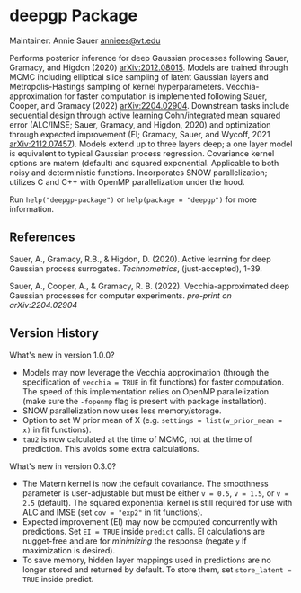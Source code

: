 # deepgp Package

Maintainer: Annie Sauer <anniees@vt.edu>

Performs posterior inference for deep Gaussian processes following Sauer, Gramacy, and Higdon (2020) <arXiv:2012.08015>.  Models are trained through MCMC including elliptical slice sampling of latent Gaussian layers and Metropolis-Hastings sampling of kernel hyperparameters.  Vecchia-approximation for faster computation is implemented following Sauer, Cooper, and Gramacy (2022) <arXiv:2204.02904>.  Downstream tasks include sequential design through active learning Cohn/integrated mean squared error (ALC/IMSE; Sauer, Gramacy, and Higdon, 2020) and optimization through expected improvement (EI; Gramacy, Sauer, and Wycoff, 2021 <arXiv:2112.07457>).  Models extend up to three layers deep; a one layer model is equivalent to typical Gaussian process regression.  Covariance kernel options are matern (default) and squared exponential.  Applicable to both noisy and deterministic functions.  Incorporates SNOW parallelization; utilizes C and C++ with OpenMP parallelization under the hood.

Run `help("deepgp-package")` or `help(package = "deepgp")` for more information.

## References

Sauer, A., Gramacy, R.B., & Higdon, D. (2020). Active learning for deep Gaussian process surrogates. *Technometrics*, (just-accepted), 1-39.

Sauer, A., Cooper, A., & Gramacy, R. B. (2022). Vecchia-approximated deep Gaussian processes for computer experiments. *pre-print on arXiv:2204.02904*

## Version History

What's new in version 1.0.0?

* Models may now leverage the Vecchia approximation (through the specification of `vecchia = TRUE` in fit functions) for faster computation.  The speed of this implementation relies on OpenMP parallelization (make sure the `-fopenmp` flag is present with package installation).
* SNOW parallelization now uses less memory/storage.
* Option to set W prior mean of X (e.g. `settings = list(w_prior_mean = x)` in fit functions).
* `tau2` is now calculated at the time of MCMC, not at the time of prediction.  This avoids some extra calculations.

What's new in version 0.3.0?

* The Matern kernel is now the default covariance. The smoothness parameter is user-adjustable but must be either `v = 0.5`, `v = 1.5`, or `v = 2.5` (default). The squared exponential kernel is still required for use with ALC and IMSE (set `cov = "exp2"` in fit functions).
* Expected improvement (EI) may now be computed concurrently with predictions. Set `EI = TRUE` inside `predict` calls. EI calculations are nugget-free and are for *minimizing* the response (negate `y` if maximization is desired).
* To save memory, hidden layer mappings used in predictions are no longer stored and returned by default. To store them, set `store_latent = TRUE` inside predict.


